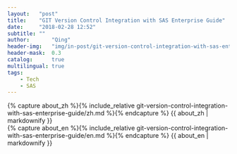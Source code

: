 ```yaml
---
layout:   "post"
title:    "GIT Version Control Integration with SAS Enterprise Guide"
date:     "2018-02-28 12:52"
subtitle: ""
author:       "Qing"
header-img:   "img/in-post/git-version-control-integration-with-sas-enterprise-guide/git.jpg"
header-mask:  0.3
catalog:      true
multilingual: true
tags:
    - Tech
    - SAS
---
```

<!-- Chinese Version -->
<div class="zh post-container">
    {% capture about_zh %}{% include_relative git-version-control-integration-with-sas-enterprise-guide/zh.md %}{% endcapture %}
    {{ about_zh | markdownify }}
</div>

<!-- English Version -->
<div class="en post-container">
    {% capture about_en %}{% include_relative git-version-control-integration-with-sas-enterprise-guide/en.md %}{% endcapture %}
    {{ about_en | markdownify }}
</div>
